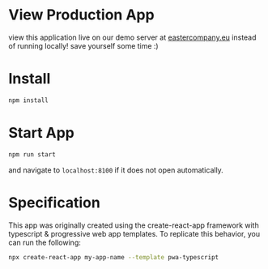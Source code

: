 
# View Production App

view this application live on our demo server at
[eastercompany.eu](https://eastercompany.eu.pythonanywhere.com/) instead of running
locally! save yourself some time :)

# Install

```bash
npm install
```

# Start App

```bash
npm run start
```

and navigate to `localhost:8100` if it does not open automatically.

# Specification

This app was originally created using the create-react-app framework with typescript &
progressive web app templates. To replicate this behavior, you can run the following:

```bash
npx create-react-app my-app-name --template pwa-typescript
```
